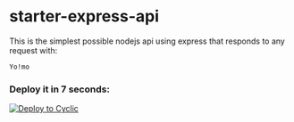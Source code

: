 # starter-express-api

This is the simplest possible nodejs api using express that responds to any request with: 
```
Yo!mo
```

### Deploy it in 7 seconds: 

[![Deploy to Cyclic](https://deploy.cyclic.app/button.svg)](https://deploy.cyclic.app/)

